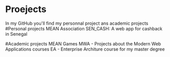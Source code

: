 # Proejects
In my GitHub you'll find my personnal project ans academic projects
#Personal projects
MEAN Association
SEN_CASH: A web app for cashback in Senegal

#Academic projects
MEAN Games
MWA - Projects about the Modern Web Applications courses
EA - Enterprise Architure course for my master degree
